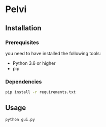 # Pelvi

## Installation

### Prerequisites
you need to have installed the following tools:
- Python 3.6 or higher
- pip

### Dependencies

```bash
pip install -r requirements.txt
```

## Usage

```bash
python gui.py
```
